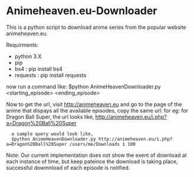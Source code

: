 # Animeheaven.eu-Downloader

This is a python script to download anime series from the popular website animeheaven.eu.

Requirments:
* python 3.X
* pip
* bs4      :  pip install bs4
* requests :  pip install requests

now run a command like:
$python AnimeHeavenDownloader.py <the url of the chosen anime> <selected destination> <starting_episode> <ending_episode>
  
Now to get the url, visit http://animeheaven.eu and go to the page of the anime that dispays all the available episodes,
copy the same url:
  for eg:
    for Dragon Ball Super, the url looks like,
      http://animeheaven.eu/i.php?a=Dragon%20Ball%20Super
      
      a sample query would look like,
      $python AnimeHeavenDownloader.py http://animeheaven.eu/i.php?a=Dragon%20Ball%20Super /users/me/Downloads 1 100
     
Note: Our current implementation does not show the exent of download at each instance of time, but keep pateince the download is taking place, successful dowmnload of each episode is notified. 


